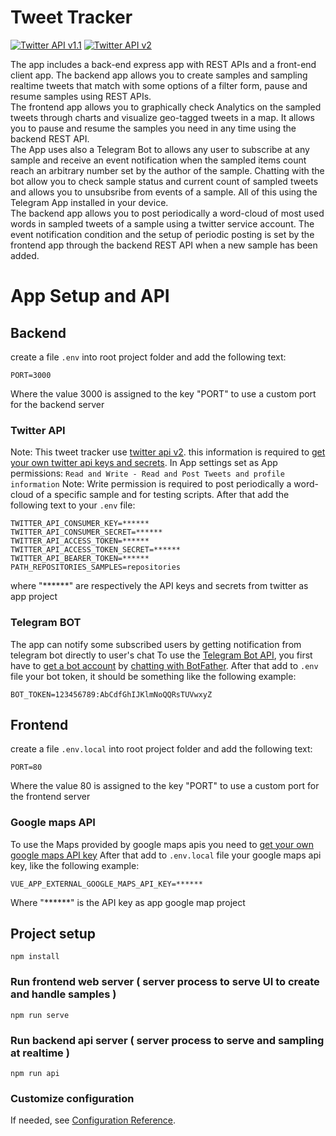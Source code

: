 # Tweet Tracker
[![Twitter API v1.1](https://img.shields.io/endpoint?url=https%3A%2F%2Ftwbadges.glitch.me%2Fbadges%2Fstandard)](https://developer.twitter.com/en/docs/twitter-api/v1)
[![Twitter API v2](https://img.shields.io/endpoint?url=https%3A%2F%2Ftwbadges.glitch.me%2Fbadges%2Fv2)](https://developer.twitter.com/en/docs/twitter-api/early-access)

The app includes a back-end express app with REST APIs and a front-end client app.
The backend app allows you to create samples and sampling realtime tweets that match with some options of a filter form, pause and resume samples using REST APIs.  
The frontend app allows you to graphically check Analytics on the sampled tweets through charts and visualize geo-tagged tweets in a map. It allows you to pause and resume the samples you need in any time using the backend REST API.  
The App uses also a Telegram Bot to allows any user to subscribe at any sample and receive an event notification when the sampled items count reach an arbitrary number set by the author of the sample. Chatting with the bot allow you to check sample status and current count of sampled tweets and allows you to unsubsribe from events of a sample. All of this using the Telegram App installed in your device.  
The backend app allows you to post periodically a word-cloud of most used words in sampled tweets of a sample using a twitter service account. 
The event notification condition and the setup of periodic posting is set by the frontend app through the backend REST API when a new sample has been added.  

# App Setup and API

## Backend
create a file `.env` into root project folder and add the following text:
```
PORT=3000
```
Where the value 3000 is assigned to the key "PORT" to use a custom port for the backend server

### Twitter API
Note: This tweet tracker use [twitter api v2](https://developer.twitter.com/en/docs/twitter-api/early-access).
this information is required to [get your own twitter api keys and secrets](https://developer.twitter.com/content/developer-twitter/en/portal/projects-and-apps).
In App settings set as App permissions: `Read and Write - Read and Post Tweets and profile information`
Note: Write permission is required to post periodically a word-cloud of a specific sample and for testing scripts.
After that add the following text to your `.env` file:
```
TWITTER_API_CONSUMER_KEY=******
TWITTER_API_CONSUMER_SECRET=******
TWITTER_API_ACCESS_TOKEN=******
TWITTER_API_ACCESS_TOKEN_SECRET=******
TWITTER_API_BEARER_TOKEN=******
PATH_REPOSITORIES_SAMPLES=repositories
```
where "******" are respectively the API keys and secrets from twitter as app project

### Telegram BOT
The app can notify some subscribed users by getting notification from telegram bot directly to user's chat
To use the [Telegram Bot API](https://core.telegram.org/bots/api), you first have to [get a bot account](https://core.telegram.org/bots) by [chatting with BotFather](https://core.telegram.org/bots#6-botfather).
After that add to `.env` file your bot token, it should be something like the following example:
```
BOT_TOKEN=123456789:AbCdfGhIJKlmNoQQRsTUVwxyZ
```

## Frontend
create a file `.env.local` into root project folder and add the following text:
```
PORT=80
```
Where the value 80 is assigned to the key "PORT" to use a custom port for the frontend server

### Google maps API
To use the Maps provided by google maps apis you need to [get your own google maps API key](https://developers.google.com/maps/documentation/directions/get-api-key)
After that add to `.env.local` file your google maps api key, like the following example:
```
VUE_APP_EXTERNAL_GOOGLE_MAPS_API_KEY=******
```
Where "******" is the API key as app google map project

## Project setup
```
npm install
```

### Run frontend web server ( server process to serve UI to create and handle samples )
```
npm run serve
```

### Run backend api server ( server process to serve and sampling at realtime )
```
npm run api
```

### Customize configuration
If needed, see [Configuration Reference](https://cli.vuejs.org/config/).
